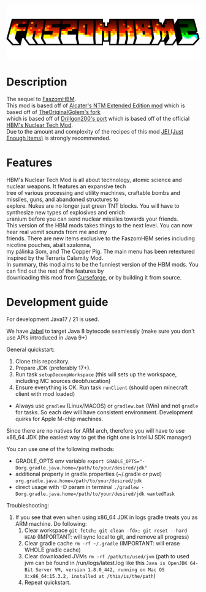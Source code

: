 ![fhbm2_title](https://raw.githubusercontent.com/nzoliii/faszomhbm2/refs/heads/main/static_banners/fhbm2_title.png)

# Description
The sequel to [FaszomHBM](https://github.com/nzoliii/faszomhbm).<br>
This mod is based off of [Alcater's NTM Extended Edition mod](https://github.com/Alcatergit/Hbm-s-Nuclear-Tech-GIT) which is based off of [TheOriginalGolem's fork](https://github.com/TheOriginalGolem/Hbm-s-Nuclear-Tech-GIT)<br>
which is based off of [Drillgon200's port](https://github.com/Drillgon200/Hbm-s-Nuclear-Tech-GIT) which is based off of the official [HBM's Nuclear Tech Mod](https://github.com/HbmMods/Hbm-s-Nuclear-Tech-GIT).<br>
Due to the amount and complexity of the recipes of this mod [JEI (Just Enough Items)](https://www.curseforge.com/minecraft/mc-mods/jei) is strongly recommended.

# Features
HBM's Nuclear Tech Mod is all about technology, atomic science and nuclear weapons. It features an expansive tech<br>
tree of various processing and utility machines, craftable bombs and missiles, guns, and abandoned structures to<br>
explore. Nukes are no longer just green TNT blocks. You will have to synthesize new types of explosives and enrich<br>
uranium before you can send nuclear missiles towards your friends.<br>
This version of the HBM mods takes things to the next level. You can now hear real vomit sounds from me and my<br>
friends. There are new items exclusive to the FaszomHBM series including nicotine pouches, abált szalonna,<br>
my pálinka Som, and The Copper Pig. The main menu has been retextured inspired by the Terraria Calamity Mod.<br>
In summary, this mod aims to be the funniest version of the HBM mods. You can find out the rest of the features by<br>
downloading this mod from [Curseforge](https://www.curseforge.com/minecraft/mc-mods/faszomhbm2), or by building it from source.

# Development guide
For development Java17 / 21 is used.

We have [Jabel](https://github.com/bsideup/jabel) to target Java 8 bytecode seamlessly (make sure you don't use APIs introduced in Java 9+)

General quickstart:
1. Clone this repository.
2. Prepare JDK (preferably 17+).
3. Run task `setupDecompWorkspace` (this will sets up the workspace, including MC sources deobfuscation)
4. Ensure everything is OK. Run task `runClient` (should open minecraft client with mod loaded)

- Always use `gradlew` (Linux/MACOS) or `gradlew.bat` (Win) and not `gradle` for tasks. So each dev will have consistent environment.
Development quirks for Apple M-chip machines.

Since there are no natives for ARM arch, therefore you will have to use x86_64 JDK (the easiest way to get the right one is IntelliJ SDK manager)

You can use one of the following methods:
- GRADLE_OPTS env variable `export GRADLE_OPTS="-Dorg.gradle.java.home=/path/to/your/desired/jdk"`
- additional property in gradle.properties (~/.gradle or pwd) `org.gradle.java.home=/path/to/your/desired/jdk`
- direct usage with -D param in terminal `./gradlew -Dorg.gradle.java.home=/path/to/your/desired/jdk wantedTask`

Troubleshooting:

1. If you see that even when using x86_64 JDK in logs gradle treats you as ARM machine. Do following:
    1. Clear workspace `git fetch; git clean -fdx; git reset --hard HEAD` (IMPORTANT: will sync local to git, and remove all progress)
    2. Clear gradle cache `rm -rf ~/.gradle` (IMPORTANT: will erase WHOLE gradle cache)
    3. Clear downloaded JVMs `rm -rf /path/to/used/jvm`
       (path to used jvm can be found in /run/logs/latest.log like this `Java is OpenJDK 64-Bit Server VM, version 1.8.0_442, running on Mac OS X:x86_64:15.3.2, installed at /this/is/the/path`)
    4. Repeat quickstart.